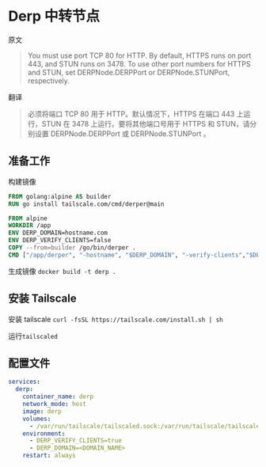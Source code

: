 # Derp 中转节点

原文

> You must use port TCP 80 for HTTP. By default, HTTPS runs on port 443, and STUN runs on 3478. To use other port numbers for HTTPS and STUN, set DERPNode.DERPPort or DERPNode.STUNPort, respectively.

翻译

> 必须将端口 TCP 80 用于 HTTP。默认情况下，HTTPS 在端口 443 上运行，STUN 在 3478 上运行。要将其他端口号用于 HTTPS 和 STUN，请分别设置 DERPNode.DERPPort 或 DERPNode.STUNPort 。

## 准备工作

构建镜像

```dockerfile title='Dockerfile'
FROM golang:alpine AS builder
RUN go install tailscale.com/cmd/derper@main

FROM alpine
WORKDIR /app
ENV DERP_DOMAIN=hostname.com
ENV DERP_VERIFY_CLIENTS=false
COPY --from=builder /go/bin/derper .
CMD ["/app/derper", "-hostname", "$DERP_DOMAIN", "-verify-clients","$DERP_VERIFY_CLIENTS"]
```

生成镜像 `docker build -t derp .`

## 安装 Tailscale

安装 tailscale `curl -fsSL https://tailscale.com/install.sh | sh`

运行`tailscaled`

## 配置文件

```yaml title='docker-compose.yml'
services:
  derp:
    container_name: derp
    network_mode: host
    image: derp
    volumes:
      - /var/run/tailscale/tailscaled.sock:/var/run/tailscale/tailscaled.sock
    environment:
      - DERP_VERIFY_CLIENTS=true
      - DERP_DOMAIN=<DOMAIN_NAME>
    restart: always
```
